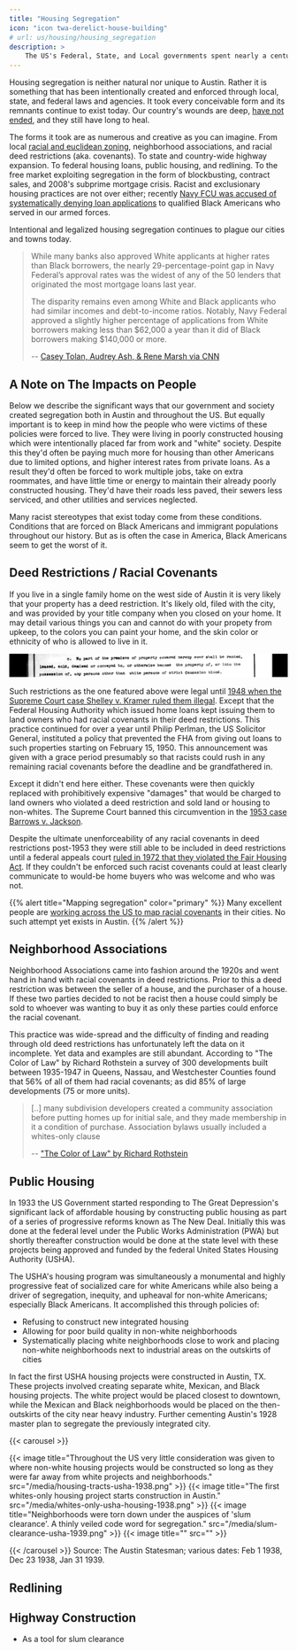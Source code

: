 ```yaml
---
title: "Housing Segregation"
icon: "icon twa-derelict-house-building"
# url: us/housing/housing_segregation
description: >
    The US's Federal, State, and Local governments spent nearly a century intentionally creating segregated communities in the US. Read on to scratch the surface on this tragic history.
---
```


Housing segregation is neither natural nor unique to Austin. Rather it is something that has been intentionally created and enforced through local, state, and federal laws and agencies. It took every conceivable form and its remnants continue to exist today. Our country's wounds are deep, [have not ended](https://journals.sagepub.com/doi/full/10.1177/1044389420923469), and they still have long to heal.

The forms it took are as numerous and creative as you can imagine. From local [racial and euclidean zoning](/austin/housing/zoning_restrictions), neighborhood associations, and racial deed restrictions (aka. covenants). To state and country-wide highway expansion. To federal housing loans, public housing, and redlining. To the free market exploiting segregation in the form of blockbusting, contract sales, and 2008's subprime mortgage crisis. Racist and exclusionary housing practices are not over either; recently [Navy FCU was accused of systematically denying loan applications](https://www.cnn.com/2023/12/14/business/navy-federal-credit-union-black-applicants-invs/index.html) to qualified Black Americans who served in our armed forces.

Intentional and legalized housing segregation continues to plague our cities and towns today.

>  While many banks also approved White applicants at higher rates than Black borrowers, the nearly 29-percentage-point gap in Navy Federal’s approval rates was the widest of any of the 50 lenders that originated the most mortgage loans last year.
>
> The disparity remains even among White and Black applicants who had similar incomes and debt-to-income ratios. Notably, Navy Federal approved a slightly higher percentage of applications from White borrowers making less than $62,000 a year than it did of Black borrowers making $140,000 or more.
>
> -- [Casey Tolan, Audrey Ash, & Rene Marsh via CNN](https://www.cnn.com/2023/12/14/business/navy-federal-credit-union-black-applicants-invs/index.html)

## A Note on The Impacts on People

Below we describe the significant ways that our government and society created segregation both in Austin and throughout the US. But equally important is to keep in mind how the people who were victims of these policies were forced to live. They were living in poorly constructed housing which were intentionally placed far from work and "white" society. Despite this they'd often be paying much more for housing than other Americans due to limited options, and higher interest rates from private loans. As a result they'd often be forced to work multiple jobs, take on extra roommates, and have little time or energy to maintain their already poorly constructed housing. They'd have their roads less paved, their sewers less serviced, and other utilities and services neglected.

Many racist stereotypes that exist today come from these conditions. Conditions that are forced on Black Americans and immigrant populations throughout our history. But as is often the case in America, Black Americans seem to get the worst of it.

## Deed Restrictions / Racial Covenants

If you live in a single family home on the west side of Austin it is very likely that your property has a deed restriction. It's likely old, filed with the city, and was provided by your title company when you closed on your home. It may detail various things you can and cannot do with your propety from upkeep, to the colors you can paint your home, and the skin color or ethnicity of who is allowed to live in it.

![An excerpt of a deed restriction that reads "No part of the premises of property covered hereby ever shall be rented, leased, sold, demised or conveyed to, or otherwise become the property of, or into the possession of, any persons other than white persons of strict Caucasian blood."](/media/racist_deed_restrictions.png)

Such restrictions as the one featured above were legal until [1948 when the Supreme Court case Shelley v. Kramer ruled them illegal](https://www.law.cornell.edu/wex/shelley_v_kraemer_(1948)). Except that the Federal Housing Authority which issued home loans kept issuing them to land owners who had racial covenants in their deed restrictions. This practice continued for over a year until Philip Perlman, the US Solicitor General, instituted a policy that prevented the FHA from giving out loans to such properties starting on February 15, 1950. This announcement was given with a grace period presumably so that racists could rush in any remaining racial covenants before the deadline and be grandfathered in.

Except it didn't end here either. These covenants were then quickly replaced with prohibitively expensive "damages" that would be charged to land owners who violated a deed restriction and sold land or housing to non-whites. The Supreme Court banned this circumvention in the [1953 case Barrows v. Jackson](https://supreme.justia.com/cases/federal/us/346/249/).

Despite the ultimate unenforceability of any racial covenants in deed restrictions post-1953 they were still able to be included in deed restrictions until a federal appeals court [ruled in 1972 that they violated the Fair Housing Act](https://casetext.com/case/mayers-v-ridley-2/case-summaries). If they couldn't be enforced such racist covenants could at least clearly communicate to would-be home buyers who was welcome and who was not.

{{% alert title="Mapping segregation" color="primary" %}}
Many excellent people are [working across the US to map racial covenants](https://mappingprejudice.umn.edu/covenants-research-nationwide) in their cities. No such attempt yet exists in Austin.
{{% /alert %}}

## Neighborhood Associations

Neighborhood Associations came into fashion around the 1920s and went hand in hand with racial covenants in deed restrictions. Prior to this a deed restriction was between the seller of a house, and the purchaser of a house. If these two parties decided to not be racist then a house could simply be sold to whoever was wanting to buy it as only these parties could enforce the racial covenant.

This practice was wide-spread and the difficulty of finding and reading through old deed restrictions has unfortunately left the data on it incomplete. Yet data and examples are still abundant. According to "The Color of Law" by Richard Rothstein a survey of 300 developments built between 1935-1947 in Queens, Nassau, and Westchester Counties found that 56% of all of them had racial covenants; as did 85% of large developments (75 or more units).

> [..] many subdivision developers created a community association before putting homes up for initial sale, and they made membership in it a condition of purchase. Association bylaws usually included a whites-only clause
>
> -- ["The Color of Law" by Richard Rothstein](https://www.litcharts.com/lit/the-color-of-law)

## Public Housing

In 1933 the US Government started responding to The Great Depression's significant lack of affordable housing by constructing public housing as part of a series of progressive reforms known as The New Deal. Initially this was done at the federal level under the Public Works Administration (PWA) but shortly thereafter construction would be done at the state level with these projects being approved and funded by the federal United States Housing Authority (USHA).

The USHA's housing program was simultaneously a monumental and highly progressive feat of socialized care for white Americans while also being a driver of segregation, inequity, and upheaval for non-white Americans; especially Black Americans. It accomplished this through policies of:

- Refusing to construct new integrated housing
- Allowing for poor build quality in non-white neighborhoods
- Systematically placing white neighborhoods close to work and placing non-white neighborhoods next to industrial areas on the outskirts of cities

In fact the first USHA housing projects were constructed in Austin, TX. These projects involved creating separate white, Mexican, and Black housing projects. The white project would be placed closest to downtown, while the Mexican and Black neighborhoods would be placed on the then-outskirts of the city near heavy industry. Further cementing Austin's 1928 master plan to segregate the previously integrated city.

{{< carousel >}}

{{< image title="Throughout the US very little consideration was given to where non-white housing projects would be constructed so long as they were far away from white projects and neighborhoods." src="/media/housing-tracts-usha-1938.png" >}}
{{< image title="The first whites-only housing project starts construction in Austin." src="/media/whites-only-usha-housing-1938.png" >}}
{{< image title="Neighborhoods were torn down under the auspices of 'slum clearance'. A thinly veiled code word for segregation." src="/media/slum-clearance-usha-1939.png" >}}
{{< image title="" src="" >}}

{{< /carousel >}}
Source: The Austin Statesman; various dates: Feb 1 1938, Dec 23 1938, Jan 31 1939. 

## Redlining

## Highway Construction

- As a tool for slum clearance
